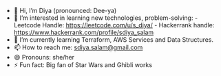- 👋 Hi, I’m Diya (pronounced: Dee-ya) 
- 👀 I’m interested in learning new technologies, problem-solving:
          - Leetcode Handle: https://leetcode.com/u/s_diya/
          - Hackerrank handle: https://www.hackerrank.com/profile/sdiya_salam
- 🌱 I’m currently learning Terraform, AWS Services and Data Structures. 
- 📫 How to reach me: sdiya.salam@gmail.com    
- 😄 Pronouns: she/her
- ⚡ Fun fact: Big fan of Star Wars and Ghibli works

<!---
diya-hash/diya-hash is a ✨ special ✨ repository because its `README.md` (this file) appears on your GitHub profile.
You can click the Preview link to take a look at your changes.
--->
